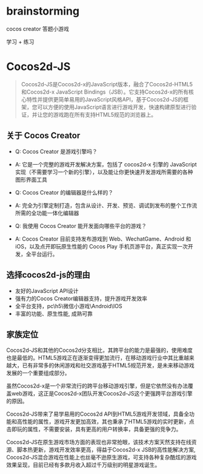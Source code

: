 # brainstorming
cocos creator 答题小游戏

学习 + 练习


# Cocos2d-JS

> Cocos2d-JS是Cocos2d-x的JavaScript版本，融合了Cocos2d-HTML5和Cocos2d-x JavaScript Bindings（JSB）。它支持Cocos2d-x的所有核心特性并提供更简单易用的JavaScript风格API，基于Cocos2d-JS的框架，您可以方便的使用JavaScript语言进行游戏开发，快速构建原型进行验证，并让您的游戏跑在所有支持HTML5规范的浏览器上。

## 关于 Cocos Creator

* Q: Cocos Creator 是游戏引擎吗？
* A: 它是一个完整的游戏开发解决方案，包括了 cocos2d-x 引擎的 JavaScript 实现（不需要学习一个新的引擎），以及能让你更快速开发游戏所需要的各种图形界面工具

* Q: Cocos Creator 的编辑器是什么样的？
* A: 完全为引擎定制打造，包含从设计、开发、预览、调试到发布的整个工作流所需的全功能一体化编辑器

* Q: 我使用 Cocos Creator 能开发面向哪些平台的游戏？
* A: Cocos Creator 目前支持发布游戏到 Web、WechatGame、Android 和 iOS，以及点开即玩原生性能的 Cocos Play 手机页游平台，真正实现一次开发，全平台运行。

## 选择cocos2d-js的理由

* 友好的JavaScript API设计
* 强有力的Cocos Creator编辑器支持，提升游戏开发效率
* 全平台支持，pc\h5\微信小游戏\Android\IOS
* 丰富的功能、原生性能, 成熟可靠

## 家族定位

Cocos2d-JS和其他的Cocos2d分支相比，其跨平台的能力是最强的，使用难度也是最低的。HTML5游戏正在逐渐变得更加流行，在移动游戏行业中其比重越来越大，已有非常多的休闲游戏和社交游戏基于HTML5规范开发，是未来移动游戏发展的一个重要组成部分。

虽然Cocos2d-x是一个非常流行的跨平台移动游戏引擎，但是它依然没有办法覆盖web游戏，这正是Cocos2d-x团队开发Cocos2d-JS这个更强跨平台游戏引擎的原因。

Cocos2d-JS带来了易学易用的Cocos2d API到HTML5游戏开发领域，具备全功能和高性能的属性，游戏开发更加高效，其也秉承了HTML5游戏的实时更新，点击即玩的属性，不需要安装，具有更高的用户转换率，具备更强的竞争力。

Cocos2d-JS在原生游戏市场方面的表现也非常抢眼，该技术方案天然支持在线资源、脚本热更新，游戏开发效率更高，得益于Cocos2d-x JSB的高性能解决方案, Cocos2d-JS混合游戏在性能上也丝毫不逊原生游戏，可支持各种复杂酷炫的游戏效果呈现，目前已经有多款月收入超过千万级别的明星游戏诞生。
